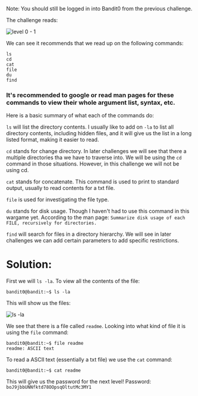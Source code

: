 Note: You should still be logged in into Bandit0 from the previous challenge.

The challenge reads: 

![level 0 - 1](https://user-images.githubusercontent.com/41026969/49900055-784a8a80-fe2b-11e8-87dd-a317972197d5.png)

We can see it recommends that we read up on the following commands:

```
ls
cd
cat
file
du
find
```
### It's recommended to google or read man pages for these commands to view their whole argument list, syntax, etc.

Here is a basic summary of what each of the commands do:

```ls``` will list the directory contents. I usually like to add on ```-la``` to list all directory contents,
including hidden files, and it will give us the list in a long listed format, making it easier to read.

```cd``` stands for change directory. In later challenges we will see that there a multiple directories tha we have
to traverse into. We will be using the ```cd``` command in those situations. However, in this challenge we will
not be using cd.

```cat``` stands for concatenate. This command is used to print to standard output, usually to read contents
for a txt file.

```file``` is used for investigating the file type.

```du``` stands for disk usage. Though I haven't had to use this command in this wargame yet. According to the 
man page: ```Summarize disk usage of each FILE, recursively for directories. ``` 

```find``` will search for files in a directory hierarchy. We will see in later challenges we can add certain
parameters to add specific restrictions.

# Solution:

First we will ```ls -la```. To view all the contents of the file:

```
bandit0@bandit:~$ ls -la
```

This will show us the files:

![ls -la](https://user-images.githubusercontent.com/41026969/49900510-c4e29580-fe2c-11e8-8022-d21383b5c4dc.png)

We see that there is a file called ```readme```. Looking into what kind of file it is using the ```file``` command:

```
bandit0@bandit:~$ file readme 
readme: ASCII text
```

To read a ASCII text (essentially a txt file) we use the ```cat``` command:
```
bandit0@bandit:~$ cat readme 
```
This will give us the password for the next level!
Password: ```boJ9jbbUNNfktd78OOpsqOltutMc3MY1```

